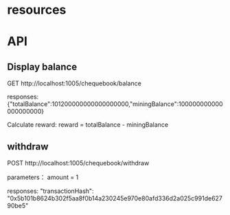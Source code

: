 # resources


# API 

## Display balance  

GET  http://localhost:1005/chequebook/balance

responses:{"totalBalance":101200000000000000000,"miningBalance":100000000000000000000}

Calculate reward: reward = totalBalance - miningBalance

## withdraw

POST http://localhost:1005/chequebook/withdraw

parameters： amount = 1 

responses: "transactionHash": "0x5b101b8624b302f5aa8f0b14a230245e970e80afd336d2a025c991de62790be5"
